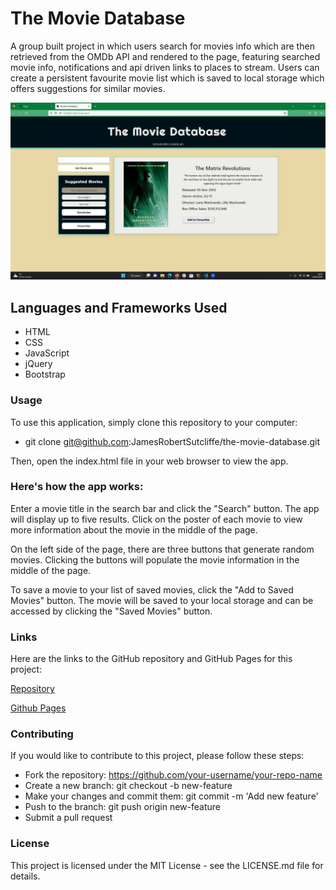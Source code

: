 # The Movie Database
A group built project in which users search for movies info which are then retrieved from the  OMDb API and rendered to the page, featuring searched movie info, notifications and api driven links to places to stream. Users can create a persistent favourite movie list which is saved to local storage which offers suggestions for similar movies.

![movie-database](./assets/images/Screenshot.png)

## Languages and Frameworks Used
* HTML
* CSS
* JavaScript
* jQuery
* Bootstrap

### Usage
To use this application, simply clone this repository to your computer:
* git clone git@github.com:JamesRobertSutcliffe/the-movie-database.git

Then, open the index.html file in your web browser to view the app.

### Here's how the app works:

Enter a movie title in the search bar and click the "Search" button. The app will display up to five results. Click on the poster of each movie to view more information about the movie in the middle of the page.

On the left side of the page, there are three buttons that generate random movies. Clicking the buttons will populate the movie information in the middle of the page.

To save a movie to your list of saved movies, click the "Add to Saved Movies" button. The movie will be saved to your local storage and can be accessed by clicking the "Saved Movies" button.


### Links
Here are the links to the GitHub repository and GitHub Pages for this project:

[Repository](https://github.com/JamesRobertSutcliffe/the-movie-database)

[Github Pages](https://jamesrobertsutcliffe.github.io/the-movie-database/)

### Contributing
If you would like to contribute to this project, please follow these steps:

* Fork the repository: https://github.com/your-username/your-repo-name
* Create a new branch: git checkout -b new-feature
* Make your changes and commit them: git commit -m 'Add new feature'
* Push to the branch: git push origin new-feature
* Submit a pull request


### License
This project is licensed under the MIT License - see the LICENSE.md file for details.
